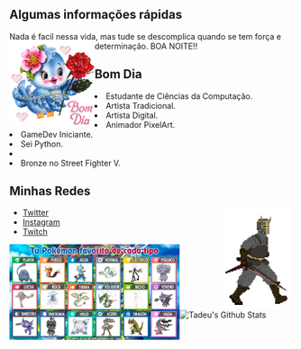 <h2> Algumas informações rápidas</h2>

Nada é facil nessa vida, mas tude se descomplica quando se tem força e determinação. BOA NOITE!!
<img align="left" src=./4b8274cdd4bb64b7ec094cd5c3d7d306.gif alt="teste" width=30% height=30%/>
<h2> Bom Dia</h2>
    <li> Estudante de Ciências da Computação.</li>
    <li> Artista Tradicional.</li>
    <li> Artista Digital.</li>
    <li> Animador PixelArt.</li>
    <li> GameDev Iniciante.</li>
    <li> Sei Python.</li>
    <li>
    <li> Bronze no Street Fighter V.</li>

<h2> Minhas Redes</h2>
<img align="right" src=./walk.gif alt="teste" width=25% height=25%/>
<ul>
    <li><a href="https://twitter.com/paginnini">Twitter</a></li>
    <li><a href="https://www.instagram.com/paginnini/">Instagram</a></li>
    <li><a href="https://www.twitch.tv/paginnini">Twitch</a></li>
</ul>
<img align="left" src=./favoritos.jfif alt="SE VOCE N CONCORDA SAI FORA" width=60% height=60%/>

<img align="center" src="https://github-readme-stats.vercel.app/api?username=paginnini&show_icons=true&hide_border=true" alt="Tadeu's Github Stats">
